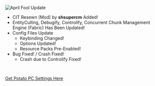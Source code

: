 ![April Fool Update](https://github.com/NotAGanesh/OptiNa-Reborn/blob/main/update_banners/april_fool_update_banner_2024.png?raw=true)
- CIT Resewn (Mod) by **shsupercm** Added!
- EntityCulling, Debugify, Controlify, Concurrent Chunk Management Engine (Fabric) Has Been Updated!
- Config Files Update
   - Keybinding Changed!
   - Options Updated!
   - Resource Packs Pre-Enabled!
- Bug Fixed! / Crash Fixed!
   - Crash due to Controlify Fixed!
<br>

[Get Potato PC Settings Here](https://github.com/NotAGanesh/OptiNa-Reborn/wiki/%F0%9F%92%BB-Potato-PC-Settings)
  

